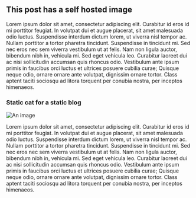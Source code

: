 ## This post has a self hosted image

Lorem ipsum dolor sit amet, consectetur adipiscing elit. Curabitur id eros id mi porttitor feugiat. In volutpat dui et augue placerat, sit amet malesuada odio luctus. Suspendisse interdum dictum lorem, ut viverra nisl tempor ac. Nullam porttitor a tortor pharetra tincidunt. Suspendisse in tincidunt mi. Sed nec eros nec sem viverra vestibulum ut at felis. Nam non ligula auctor, bibendum nibh in, vehicula mi. Sed eget vehicula leo. Curabitur laoreet dui ac nisi sollicitudin accumsan quis rhoncus odio. Vestibulum ante ipsum primis in faucibus orci luctus et ultrices posuere cubilia curae; Quisque neque odio, ornare ornare ante volutpat, dignissim ornare tortor. Class aptent taciti sociosqu ad litora torquent per conubia nostra, per inceptos himenaeos.

### Static cat for a static blog

![An image](cat.jpg)

Lorem ipsum dolor sit amet, consectetur adipiscing elit. Curabitur id eros id mi porttitor feugiat. In volutpat dui et augue placerat, sit amet malesuada odio luctus. Suspendisse interdum dictum lorem, ut viverra nisl tempor ac. Nullam porttitor a tortor pharetra tincidunt. Suspendisse in tincidunt mi. Sed nec eros nec sem viverra vestibulum ut at felis. Nam non ligula auctor, bibendum nibh in, vehicula mi. Sed eget vehicula leo. Curabitur laoreet dui ac nisi sollicitudin accumsan quis rhoncus odio. Vestibulum ante ipsum primis in faucibus orci luctus et ultrices posuere cubilia curae; Quisque neque odio, ornare ornare ante volutpat, dignissim ornare tortor. Class aptent taciti sociosqu ad litora torquent per conubia nostra, per inceptos himenaeos.
